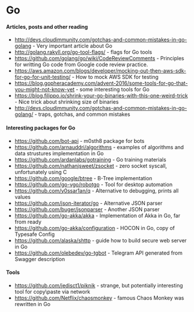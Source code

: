 # Go

#### Articles, posts and other reading
- http://devs.cloudimmunity.com/gotchas-and-common-mistakes-in-go-golang - Very important article about Go
- http://golang.rakyll.org/go-tool-flags/ - flags for Go tools
- https://github.com/golang/go/wiki/CodeReviewComments - Principles for writting Go code from Google code review practice.
- https://aws.amazon.com/blogs/developer/mocking-out-then-aws-sdk-for-go-for-unit-testing/ - How to mock AWS SDK for testing
- https://blog.gopheracademy.com/advent-2016/some-tools-for-go-that-you-might-not-know-yet - some interesting tools for Go
- https://blog.filippo.io/shrink-your-go-binaries-with-this-one-weird-trick - Nice trick about shrinking size of binaries
- http://devs.cloudimmunity.com/gotchas-and-common-mistakes-in-go-golang/ - traps, gotchas, and common mistakes 

#### Interesting packages for Go
- https://github.com/bot-api - m0sth8 package for bots
- https://github.com/arnauddri/algorithms - examples of algorithms and data strustures implementation in Go
- https://github.com/ardanlabs/gotraining - Go training materials
- https://github.com/nathanjsweet/zsocket - zero socket syscall, unfortunately using C
- https://github.com/google/btree - B-Tree implementation
- https://github.com/go-vgo/robotgo - Tool for desktop automation
- https://github.com/y0ssar1an/q - Alternative to debugging, prints all values
- https://github.com/json-iterator/go - Alternative JSON parser
- https://github.com/buger/jsonparser - Another JSON parser
- https://github.com/go-akka/akka - Implementation of Akka in Go, far from ready
- https://github.com/go-akka/configuration - HOCON in Go, copy of Typesafe Config
- https://github.com/alaska/shttp - guide how to build secure web server in Go
- https://github.com/olebedev/go-tgbot - Telegram API generated from Swagger description

#### Tools
- https://github.com/jedisct1/piknik - strange, but potentially interesting tool for copy\paste via network
- https://github.com/Netflix/chaosmonkey - famous Chaos Monkey was rewritten in Go

